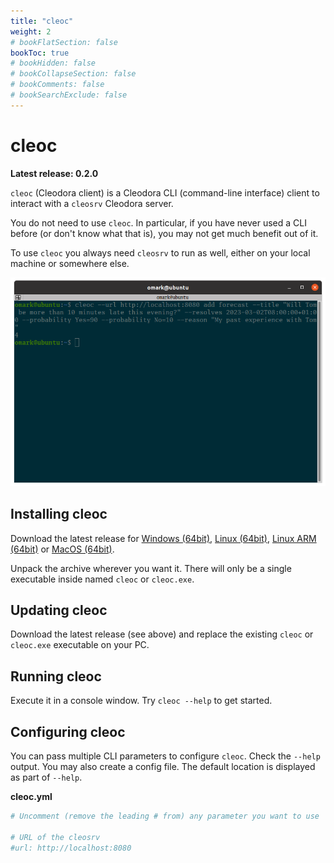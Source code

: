 ```yaml
---
title: "cleoc"
weight: 2
# bookFlatSection: false
bookToc: true
# bookHidden: false
# bookCollapseSection: false
# bookComments: false
# bookSearchExclude: false
---
```


# cleoc

**Latest release: 0.2.0**

`cleoc` (Cleodora client) is a Cleodora CLI (command-line interface) client to
interact with a `cleosrv` Cleodora server.

You do not need to use `cleoc`. In particular, if you have never used a CLI
before (or don't know what that is), you may not get much benefit out of it.

To use `cleoc` you always need `cleosrv` to run as well, either on your local
machine or somewhere else.

![cleoc console](/cleoc_console.png "cleoc console")


## Installing cleoc

Download the latest release for
[Windows (64bit)](https://github.com/cleodora-forecasting/cleodora/releases/download/v0.2.0/cleoc_0.2.0_Windows_64bit.zip),
[Linux (64bit)](https://github.com/cleodora-forecasting/cleodora/releases/download/v0.2.0/cleoc_0.2.0_Linux_64bit.tar.gz),
[Linux ARM (64bit)](https://github.com/cleodora-forecasting/cleodora/releases/download/v0.2.0/cleoc_0.2.0_Linux_ARM64.tar.gz) or
[MacOS (64bit)](https://github.com/cleodora-forecasting/cleodora/releases/download/v0.2.0/cleoc_0.2.0_macOS_64bit.tar.gz).

Unpack the archive wherever you want it. There will only be a single executable
inside named `cleoc` or `cleoc.exe`.


## Updating cleoc

Download the latest release (see above) and replace the existing `cleoc` or
`cleoc.exe` executable on your PC.


## Running cleoc

Execute it in a console window. Try `cleoc --help` to get started.


## Configuring cleoc

You can pass multiple CLI parameters to configure `cleoc`. Check the `--help`
output. You may also create a config file. The default location is displayed as
part of `--help`.

**cleoc.yml**

```yaml
# Uncomment (remove the leading # from) any parameter you want to use

# URL of the cleosrv
#url: http://localhost:8080
```
